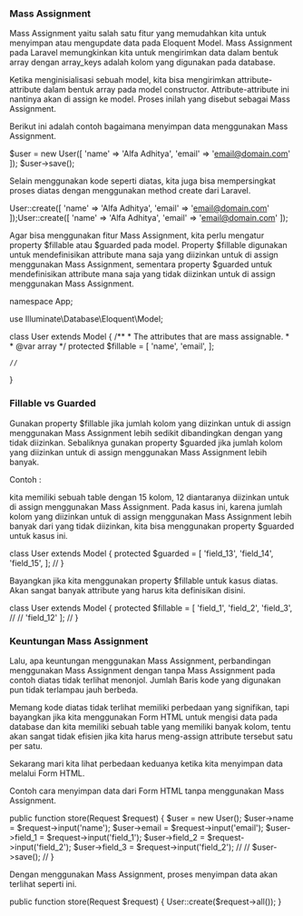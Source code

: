 ### Mass Assignment

Mass Assignment yaitu salah satu fitur yang memudahkan kita untuk menyimpan atau mengupdate data pada Eloquent Model. Mass Assignment pada Laravel memungkinkan kita untuk mengirimkan data dalam bentuk array dengan array_keys adalah kolom yang digunakan pada database.

Ketika menginisialisasi sebuah model, kita bisa mengirimkan attribute-attribute dalam bentuk array pada model constructor. Attribute-attribute ini nantinya akan di assign ke model. Proses inilah yang disebut sebagai Mass Assignment.

Berikut ini adalah contoh bagaimana menyimpan data menggunakan Mass Assignment.

$user = new User([
    'name' => 'Alfa Adhitya',
    'email' => 'email@domain.com'
]);
$user->save();

Selain menggunakan kode seperti diatas, kita juga bisa mempersingkat proses diatas dengan menggunakan method create dari Laravel.

User::create([
    'name' => 'Alfa Adhitya',
    'email' => 'email@domain.com'
]);User::create([
    'name' => 'Alfa Adhitya',
    'email' => 'email@domain.com'
]);

Agar bisa menggunakan fitur Mass Assignment, kita perlu mengatur property $fillable atau $guarded pada model. Property $fillable digunakan untuk mendefinisikan attribute mana saja yang diizinkan untuk di assign menggunakan Mass Assignment, sementara property $guarded untuk mendefinisikan attribute mana saja yang tidak diizinkan untuk di assign menggunakan Mass Assignment.

namespace App;

use Illuminate\Database\Eloquent\Model;

class User extends Model
{
    /**
     * The attributes that are mass assignable.
     *
     * @var array
     */
    protected $fillable = [
        'name',
        'email',
    ];

    //
}

### Fillable vs Guarded

Gunakan property $fillable jika jumlah kolom yang diizinkan untuk di assign menggunakan Mass Assignment lebih sedikit dibandingkan dengan yang tidak diizinkan. Sebaliknya gunakan property $guarded jika jumlah kolom yang diizinkan untuk di assign menggunakan Mass Assignment lebih banyak.

Contoh :

kita memiliki sebuah table dengan 15 kolom, 12 diantaranya diizinkan untuk di assign menggunakan Mass Assignment. Pada kasus ini, karena jumlah kolom yang diizinkan untuk di assign menggunakan Mass Assignment lebih banyak dari yang tidak diizinkan, kita bisa menggunakan property $guarded untuk kasus ini.

class User extends Model
{
    protected $guarded = [
        'field_13',
        'field_14',
        'field_15',
    ];
    //
}

Bayangkan jika kita menggunakan property $fillable untuk kasus diatas. Akan sangat banyak attribute yang harus kita definisikan disini.

class User extends Model
{
    protected $fillable = [
        'field_1',
        'field_2',
        'field_3',
        //
        //
        'field_12'
    ];
    //
}

### Keuntungan Mass Assignment

Lalu, apa keuntungan menggunakan Mass Assignment, perbandingan menggunakan Mass Assignment dengan tanpa Mass Assignment pada contoh diatas tidak terlihat menonjol. Jumlah Baris kode yang digunakan pun tidak terlampau jauh berbeda.

Memang kode diatas tidak terlihat memiliki perbedaan yang signifikan, tapi bayangkan jika kita menggunakan Form HTML untuk mengisi data pada database dan kita memiliki sebuah table yang memiliki banyak kolom, tentu akan sangat tidak efisien jika kita harus meng-assign attribute tersebut satu per satu.

Sekarang mari kita lihat perbedaan keduanya ketika kita menyimpan data melalui Form HTML.

Contoh cara menyimpan data dari Form HTML tanpa menggunakan Mass Assignment.

public function store(Request $request)
{
    $user = new User();
    $user->name = $request->input('name');
    $user->email = $request->input('email');
    $user->field_1 = $request->input('field_1');
    $user->field_2 = $request->input('field_2');
    $user->field_3 = $request->input('field_2');
    //
    //
    $user->save();
    //
}

Dengan menggunakan Mass Assignment, proses menyimpan data akan terlihat seperti ini.

public function store(Request $request)
{
    User::create($request->all());
}